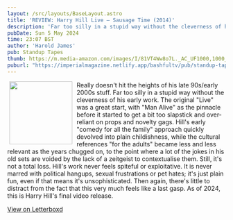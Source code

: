 ```yaml
---
layout: /src/layouts/BaseLayout.astro
title: 'REVIEW: Harry Hill Live — Sausage Time (2014)'
description: 'Far too silly in a stupid way without the cleverness of his early work.'
pubDate: Sun 5 May 2024
time: 23:07 BST
author: 'Harold James'
pub: Standup Tapes
thumb: https://m.media-amazon.com/images/I/81VT4Ww8o7L._AC_UF1000,1000_QL80_.jpg
puburl: "https://imperialmagazine.netlify.app/bashfultv/pub/standup-tapes/"
---
```

<img src="https://m.media-amazon.com/images/I/81VT4Ww8o7L._AC_UF1000,1000_QL80_.jpg" style="width:145px;height:auto;float:left;padding-right:10px;padding-left:5px;">

Really doesn't hit the heights of his late 90s/early 2000s stuff. Far too silly in a stupid way without the cleverness of his early work. The original "Live" was a great start, with "Man Alive" as the pinnacle before it started to get a bit too slapstick and over-reliant on props and novelty gags. Hill's early "comedy for all the family" approach quickly devolved into plain childishness, while the cultural references "for the adults" became less and less relevant as the years chugged on, to the point where a lot of the jokes in his old sets are voided by the lack of a zeitgeist to contextualise them. Still, it's not a total loss. Hill's work never feels spiteful or exploitative. It is never marred with political hangups, sexual frustrations or pet hates; it's just plain fun, even if that means it's unsophisticated. Then again, there's little to distract from the fact that this very much feels like a last gasp. As of 2024, this is Harry Hill's final video release.

<a href="https://letterboxd.com/for_you_bruce/film/harry-hill-live-sausage-time/" target="_blank" rel="noopener noreferrer">View on Letterboxd</a>